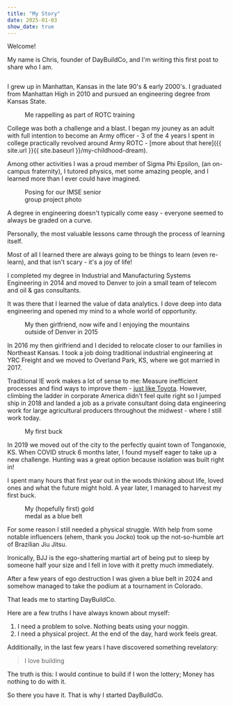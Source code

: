 ```yaml
---
title: "My Story"
date: 2025-01-03
show_date: true
---
```


Welcome! 

My name is Chris, founder of DayBuildCo, and I'm writing this first post to share who I am.


<figure class="align-center">
  <img src="{{ site.url }}{{ site.baseurl }}/assets/images/blog/story/me.jpg" alt="">
</figure> 

I grew up in Manhattan, Kansas in the late 90's & early 2000's. I graduated from Manhattan High in 2010 and pursued an engineering degree from Kansas State.

<figure style="width: 300px" class="align-right">
  <img src="{{ site.url }}{{ site.baseurl }}/assets/images/blog/story/rotc.jpg" alt="">
  <figcaption>Me rappelling as part of ROTC training</figcaption>
</figure> 

College was both a challenge and a blast. I began my jouney as an adult with full intention to become an Army officer - 3 of the 4 years I spent in college practically revolved around Army ROTC - [more about that here]({{ site.url }}{{ site.baseurl }}/my-childhood-dream). 

Among other activities I was a proud member of Sigma Phi Epsilon, (an on-campus fraternity), I tutored physics, met some amazing people, and I learned more than I ever could have imagined. 

<figure style="width: 200px" class="align-left">
  <img src="{{ site.url }}{{ site.baseurl }}/assets/images/blog/story/imse.png" alt="">
  <figcaption>Posing for our IMSE senior group project photo</figcaption>
</figure> 

A degree in engineering doesn't typically come easy - everyone seemed to always be graded on a curve. 

Personally, the most valuable lessons came through the process of learning itself. 

Most of all I learned there are always going to be things to learn (even re-learn), and that isn't scary - it's a joy of life!

I completed my degree in Industrial and Manufacturing Systems Engineering in 2014 and moved to Denver to join a small team of telecom and oil & gas consultants.

It was there that I learned the value of data analytics. I dove deep into data engineering and opened my mind to a whole world of opportunity.

<figure class="align-center">
  <img src="{{ site.url }}{{ site.baseurl }}/assets/images/blog/story/denver.jpg" alt="">
  <figcaption>My then girlfriend, now wife and I enjoying the mountains outside of Denver in 2015</figcaption>
</figure> 

In 2016 my then girlfriend and I decided to relocate closer to our families in Northeast Kansas. I took a job doing traditional industrial engineering at YRC Freight and we moved to Overland Park, KS, where we got married in 2017. 

Traditional IE work makes a lot of sense to me: Measure inefficient processes and find ways to improve them - [just like Toyota](https://www.amazon.com/Toyota-Way-Management-Principles-Manufacturer/dp/0071392319). However, climbing the ladder in corporate America didn't feel quite right so I jumped ship in 2018 and landed a job as a private consultant doing data engineering work for large agricultural producers throughout the midwest - where I still work today. 

<figure style="width: 200px" class="align-left">
  <img src="{{ site.url }}{{ site.baseurl }}/assets/images/blog/story/buck.png" alt="">
  <figcaption>My first buck</figcaption>
</figure> 

In 2019 we moved out of the city to the perfectly quaint town of Tonganoxie, KS. When COVID struck 6 months later, I found myself eager to take up a new challenge. Hunting was a great option because isolation was built right in! 

I spent many hours that first year out in the woods thinking about life, loved ones and what the future might hold. A year later, I managed to harvest my first buck.

<figure style="width: 200px" class="align-right">
  <img src="{{ site.url }}{{ site.baseurl }}/assets/images/blog/story/bjj.png" alt="">
  <figcaption>My (hopefully first) gold medal as a blue belt</figcaption>
</figure>

For some reason I still needed a physical struggle. With help from some notable influencers (ehem, thank you Jocko) took up the not-so-humble art of Brazilian Jiu Jitsu.

Ironically, BJJ is the ego-shattering martial art of being put to sleep by someone half your size and I fell in love with it pretty much immediately. 

After a few years of ego destruction I was given a blue belt in 2024 and somehow managed to take the podium at a tournament in Colorado.


That leads me to starting DayBuildCo. 

Here are a few truths I have always known about myself: 

1. I need a problem to solve. Nothing beats using your noggin. 
2. I need a physical project. At the end of the day, hard work feels great.

Additionally, in the last few years I have discovered something revelatory: 

> I love building 

The truth is this: I would continue to build if I won the lottery; Money has nothing to do with it.

So there you have it. That is why I started DayBuildCo.